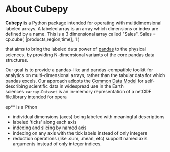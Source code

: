 # About Cubepy

**Cubepy** is a Python package intended for operating with multidimensional labeled arrays. A labeled array is an array which dimensions or index are defined by a name.
This is a 3 dimensional array called "Sales".
Sales = cp.cube( [products,region,time], 1 )


that aims to bring the labeled data power of  [pandas](http://pandas.pydata.org/)  to the physical sciences, by providing N-dimensional variants of the core pandas data structures.

Our goal is to provide a pandas-like and pandas-compatible toolkit for analytics on multi-dimensional arrays, rather than the tabular data for which pandas excels. Our approach adopts the  [Common Data Model](http://www.unidata.ucar.edu/software/thredds/current/netcdf-java/CDM)  for self- describing scientific data in widespread use in the Earth sciences:`xarray.Dataset`  is an in-memory representation of a netCDF file.library intended for opera

ep** is a Pthon 
-   individual dimensions (axes) being labeled with meaningful descriptions
-   labeled 'ticks' along each axis
-   indexing and slicing by named axis
-   indexing on any axis with the tick labels instead of only integers
-   reduction operations (like .sum, .mean, etc) support named axis arguments instead of only integer indices.
<!--stackedit_data:
eyJoaXN0b3J5IjpbLTE0MDg2ODM5NjEsMjgxNzY1NDQ2LC03Nj
UwNjc1NDUsOTI1ODA5NTg3LDE4ODg4MzY0MTIsLTE2ODg2NTE2
ODAsLTY1ODA1MzAwMCwxMzkyOTMzODg0LDE2MTk1ODk3NSwxNT
Q0MDA2NDEsLTEyNjc3MDU5NjcsLTI0MzgyMDMyOCwxNDIyMTc0
NDA2LC0xMzAzNDA0NTE4LDQ2NjIyNDI2MCw5MDE1MzgwOTYsMj
Y4MjE0NjM2XX0=
-->